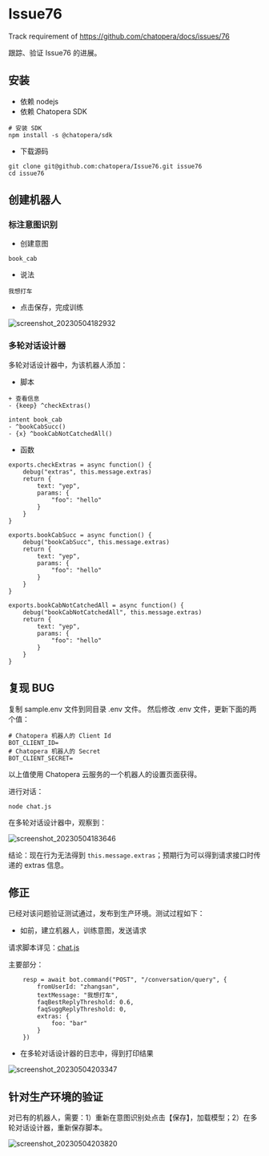 # Issue76
Track requirement of https://github.com/chatopera/docs/issues/76

跟踪、验证 Issue76 的进展。

## 安装

* 依赖 nodejs
* 依赖 Chatopera SDK

```
# 安装 SDK
npm install -s @chatopera/sdk
```

* 下载源码

```
git clone git@github.com:chatopera/Issue76.git issue76
cd issue76

```

## 创建机器人


### 标注意图识别

* 创建意图

```
book_cab
```

* 说法

```
我想打车
```

* 点击保存，完成训练

![screenshot_20230504182932](https://user-images.githubusercontent.com/3538629/236179391-f111e6b5-d5ab-47da-945b-19026a83c795.png)


### 多轮对话设计器

多轮对话设计器中，为该机器人添加：

* 脚本

```
+ 查看信息
- {keep} ^checkExtras()

intent book_cab
- ^bookCabSucc()
- {x} ^bookCabNotCatchedAll()
```

* 函数

```
exports.checkExtras = async function() {
    debug("extras", this.message.extras)
    return {
        text: "yep",
        params: {
            "foo": "hello"
        }
    }
}

exports.bookCabSucc = async function() {
    debug("bookCabSucc", this.message.extras)
    return {
        text: "yep",
        params: {
            "foo": "hello"
        }
    }
}

exports.bookCabNotCatchedAll = async function() {
    debug("bookCabNotCatchedAll", this.message.extras)
    return {
        text: "yep",
        params: {
            "foo": "hello"
        }
    }
}
```


## 复现 BUG

复制 sample.env 文件到同目录 .env 文件。
然后修改 .env 文件，更新下面的两个值：

```
# Chatopera 机器人的 Client Id
BOT_CLIENT_ID=
# Chatopera 机器人的 Secret
BOT_CLIENT_SECRET=
```

以上值使用 Chatopera 云服务的一个机器人的设置页面获得。

进行对话：

```
node chat.js
```

在多轮对话设计器中，观察到：

![screenshot_20230504183646](https://user-images.githubusercontent.com/3538629/236180823-a68eb34b-9717-4fbe-906e-87512a8d0761.png)


结论：现在行为无法得到 `this.message.extras`；预期行为可以得到请求接口时传递的 extras 信息。


## 修正

已经对该问题验证测试通过，发布到生产环境。测试过程如下：

* 如前，建立机器人，训练意图，发送请求

请求脚本详见：[chat.js](./chat.js)

主要部分：

```
    resp = await bot.command("POST", "/conversation/query", {
        fromUserId: "zhangsan",
        textMessage: "我想打车",
        faqBestReplyThreshold: 0.6,
        faqSuggReplyThreshold: 0,
        extras: {
            foo: "bar"
        }
    })
```


* 在多轮对话设计器的日志中，得到打印结果

![screenshot_20230504203347](https://user-images.githubusercontent.com/3538629/236205619-cd5e4af1-e1a4-4dfa-aad0-dc23e3e45258.png)


## 针对生产环境的验证

对已有的机器人，需要：1）重新在意图识别处点击【保存】，加载模型；2）在多轮对话设计器，重新保存脚本。

![screenshot_20230504203820](https://user-images.githubusercontent.com/3538629/236206638-16cd73df-183b-4c58-ac60-520a31bfc5d0.png)
